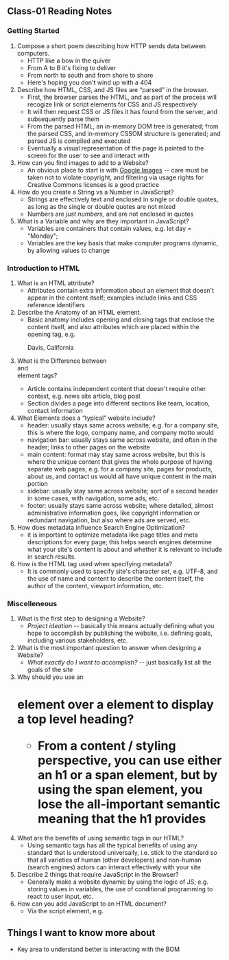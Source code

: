 ## Class-01 Reading Notes  
### Getting Started

1. Compose a short poem describing how HTTP sends data between computers.
    * HTTP like a bow in the quiver
    * From A to B it's fixing to deliver
    * From north to south and from shore to shore
    * Here's hoping you don't wind up with a 404
2. Describe how HTML, CSS, and JS files are “parsed” in the browser.
    * First, the browser parses the HTML, and as part of the process will recogize link or script elements for CSS and JS respectively
    * It will then request CSS or JS files it has found from the server, and subsequently parse them
    * From the parsed HTML, an in-memory DOM tree is generated; from the parsed CSS, and in-memory CSSOM structure is generated; and parsed JS is compiled and executed
    * Eventually a visual representation of the page is painted to the screen for the user to see and interact with
3. How can you find images to add to a Website?
    * An obvious place to start is with [Google Images](https://images.google.com/) -- care must be taken not to violate copyright, and filtering via usage rights for Creative Commons licenses is a good practice
4. How do you create a String vs a Number in JavaScript?
    * Strings are effectively text and enclosed in single or double quotes, as long as the single or double quotes are not mixed
    * Numbers are *just numbers,* and are not enclosed in quotes
5. What is a Variable and why are they important in JavaScript?
    * Variables are containers that contain values, e.g. let day = "Monday";
    * Variables are the key basis that make computer programs dynamic, by allowing values to change

### Introduction to HTML

1. What is an HTML attribute?
    * Attributes contain extra information about an element that doesn't appear in the content itself; examples include links and CSS reference identifiers
2. Describe the Anatomy of an HTML element.
    * Basic anatomy includes opening and closing tags that enclose the content itself, and also attributes which are placed within the opening tag, e.g. <p href="https://www.cityofdavis.org/">Davis, California</p>
3. What is the Difference between <article> and <section> element tags?
    * Article contains independent content that doesn't require other context, e.g. news site article, blog post
    * Section divides a page into different sections like team, location, contact information
4. What Elements does a “typical” website include?
    * header: usually stays same across website; e.g. for a company site, this is where the logo, company name, and company motto would 
    * navigation bar: usually stays same across website, and often in the header; links to other pages on the website
    * main content: format may stay same across website, but this is where the unique content that gives the whole purpose of having separate web pages, e.g. for a company site, pages for products, about us, and contact us would all have unique content in the main portion 
    * sidebar: usually stay same across website; sort of a second header in some cases, with navigation, some ads, etc.
    * footer: usually stays same across website; where detailed, almost administrative information goes, like copyright information or redundant navigation, but also where ads are served, etc.
5. How does metadata influence Search Engine Optimization?
    * it is important to optimize metadata like page titles and meta descriptions for every page; this helps search engines determine what your site's content is about and whether it is relevant to include in search results.
6. How is the <meta> HTML tag used when specifying metadata?
    * It is commonly used to specify site's character set, e.g. UTF-8, and the use of name and content to describe the content itself, the author of the content, viewport information, etc.


### Miscelleneous

1. What is the first step to designing a Website?
    * *Project ideation* -- basically this means actually defining what you hope to accomplish by publishing the website, i.e. defining goals, including various stakeholders, etc.
2. What is the most important question to answer when designing a Website?
    * *What exactly do I want to accomplish?* -- just basically list all the goals of the site
3. Why should you use an <h1> element over a <span> element to display a top level heading?
    * From a content / styling perspective, you can use either an h1 or a span element, but by using the span element, you lose the all-important semantic meaning that the h1 provides
4. What are the benefits of using semantic tags in our HTML?
    * Using semantic tags has all the typical benefits of using any standard that is understood universally, i.e. stick to the standard so that all varieties of human (other developers) and non-human (search engines) actors can interact effectively with your site
5. Describe 2 things that require JavaScript in the Browser?
    * Generally make a website dynamic by using the logic of JS; e.g. storing values in variables, the use of conditional programming to react to user input, etc.
6. How can you add JavaScript to an HTML document?
    * Via the script element, e.g. <script src="app.js"></script>

## Things I want to know more about
* Key area to understand better is interacting with the BOM

